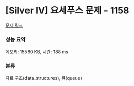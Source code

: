 # [Silver IV] 요세푸스 문제 - 1158 

[문제 링크](https://www.acmicpc.net/problem/1158) 

### 성능 요약

메모리: 15580 KB, 시간: 188 ms

### 분류

자료 구조(data_structures), 큐(queue)

